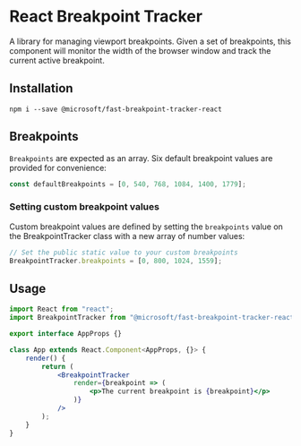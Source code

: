 # React Breakpoint Tracker

A library for managing viewport breakpoints. Given a set of breakpoints, this component will monitor the width of the browser window and track the current active breakpoint.

## Installation

`npm i --save @microsoft/fast-breakpoint-tracker-react`

## Breakpoints

`Breakpoints` are expected as an array. Six default breakpoint values are provided for convenience:

```jsx
const defaultBreakpoints = [0, 540, 768, 1084, 1400, 1779];
```

### Setting custom breakpoint values

Custom breakpoint values are defined by setting the `breakpoints` value on the BreakpointTracker class with a new array of number values:

```jsx
// Set the public static value to your custom breakpoints
BreakpointTracker.breakpoints = [0, 800, 1024, 1559];
```

## Usage

```jsx
import React from "react";
import BreakpointTracker from "@microsoft/fast-breakpoint-tracker-react";

export interface AppProps {}

class App extends React.Component<AppProps, {}> {
    render() {
        return (
            <BreakpointTracker
                render={breakpoint => (
                    <p>The current breakpoint is {breakpoint}</p>
                )}
            />
        );
    }
}
```